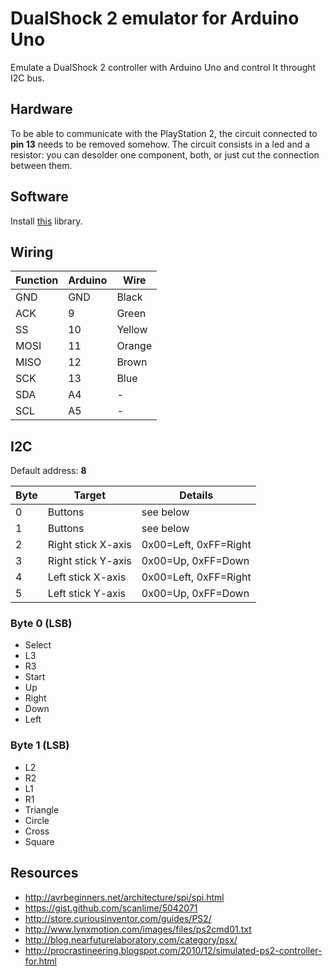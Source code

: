 # DualShock 2 emulator for Arduino Uno

Emulate a DualShock 2 controller with Arduino Uno and control It throught I2C bus.

## Hardware

To be able to communicate with the PlayStation 2, the circuit connected
to **pin 13** needs to be removed somehow.
The circuit consists in a led and a resistor:
you can desolder one component, both, or just cut the connection between them.

## Software

Install [this](https://github.com/NicksonYap/digitalWriteFast) library.

## Wiring

| Function | Arduino | Wire   |
| -------- | ------- | ------ |
| GND      | GND     | Black  |
| ACK      | 9       | Green  |
| SS       | 10      | Yellow |
| MOSI     | 11      | Orange |
| MISO     | 12      | Brown  |
| SCK      | 13      | Blue   |
| SDA      | A4      | -      |
| SCL      | A5      | -      |

## I2C

Default address: **8**

| Byte | Target             | Details               |
| ---- | ------------------ | --------------------- |
| 0    | Buttons            | see below             |
| 1    | Buttons            | see below             |
| 2    | Right stick X-axis | 0x00=Left, 0xFF=Right |
| 3    | Right stick Y-axis | 0x00=Up, 0xFF=Down    |
| 4    | Left stick X-axis  | 0x00=Left, 0xFF=Right |
| 5    | Left stick Y-axis  | 0x00=Up, 0xFF=Down    |

### Byte 0 (LSB)

- Select
- L3
- R3
- Start
- Up
- Right
- Down
- Left

### Byte 1 (LSB)

- L2
- R2
- L1
- R1
- Triangle
- Circle
- Cross
- Square

## Resources

- http://avrbeginners.net/architecture/spi/spi.html
- https://gist.github.com/scanlime/5042071
- http://store.curiousinventor.com/guides/PS2/
- http://www.lynxmotion.com/images/files/ps2cmd01.txt
- http://blog.nearfuturelaboratory.com/category/psx/
- http://procrastineering.blogspot.com/2010/12/simulated-ps2-controller-for.html

